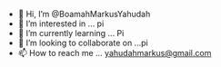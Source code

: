 - 👋 Hi, I’m @BoamahMarkusYahudah
- 👀 I’m interested in ... pi
- 🌱 I’m currently learning ... Pi
- 💞️ I’m looking to collaborate on ...pi
- 📫 How to reach me ... yahudahmarkus@gmail.com

<!---
BoamahMarkusYahudah/BoamahMarkusYahudah is a ✨ special ✨ repository because its `README.md` (this file) appears on your GitHub profile.
You can click the Preview link to take a look at your changes.
--->
